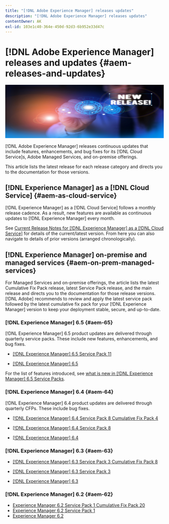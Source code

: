 ```yaml
---
title: "[!DNL Adobe Experience Manager] releases updates"
description: "[!DNL Adobe Experience Manager] releases updates"
contentOwner: AK
exl-id: 103e1c40-364e-450d-92d3-6b952e33d47c
---
```

# [!DNL Adobe Experience Manager] releases and updates {#aem-releases-and-updates}

![[!DNL Experience Manager] new releases](assets/new-aem-releases1.jpeg)

[!DNL Adobe Experience Manager] releases continuous updates that include features, enhancements, and bug fixes for its [!DNL Cloud Service]s, Adobe Managed Services, and on-premise offerings.

This article lists the latest release for each release category and directs you to the documentation for those versions.

## [!DNL Experience Manager] as a [!DNL Cloud Service] {#aem-as-cloud-service}

[!DNL Experience Manager] as a [!DNL Cloud Service] follows a monthly release cadence. As a result, new features are available as continuous updates to [!DNL Experience Manager] every month.

See [Current Release Notes for [!DNL Experience Manager] as a [!DNL Cloud Service]](https://experienceleague.adobe.com/docs/experience-manager-cloud-service/release-notes/release-notes/release-notes-current.html) for details of the current/latest version. From here you can also navigate to details of prior versions (arranged chronologically).

## [!DNL Experience Manager] on-premise and managed services {#aem-on-prem-managed-services}

For Managed Services and on-premise offerings, the article lists the latest Cumulative Fix Pack release, latest Service Pack release, and the main release and directs you to the documentation for those release versions. [!DNL Adobe] recommends to review and apply the latest service pack followed by the latest cumulative fix pack for your [!DNL Experience Manager] version to keep your deployment stable, secure, and up-to-date.

### [!DNL Experience Manager] 6.5 {#aem-65}

[!DNL Experience Manager] 6.5 product updates are delivered through quarterly service packs. These include new features, enhancements, and bug fixes.

* [[!DNL Experience Manager] 6.5 Service Pack 11](https://experienceleague.adobe.com/docs/experience-manager-65/release-notes/service-pack/sp-release-notes.html)

* [[!DNL Experience Manager] 6.5](https://experienceleague.adobe.com/docs/experience-manager-65/release-notes/release-notes.html)

For the list of features introduced, see [what is new in [!DNL Experience Manager] 6.5 Service Packs](https://experienceleague.adobe.com/docs/experience-manager-65/release-notes/service-pack/new-features-latest-service-pack.html).

### [!DNL Experience Manager] 6.4 {#aem-64}

[!DNL Experience Manager] 6.4 product updates are delivered through quarterly CFPs. These include bug fixes.  

* [[!DNL Experience Manager] 6.4 Service Pack 8 Cumulative Fix Pack 4](https://experienceleague.adobe.com/docs/experience-manager-64/release-notes/cfp-release-notes.html)

* [[!DNL Experience Manager] 6.4 Service Pack 8](https://experienceleague.adobe.com/docs/experience-manager-64/release-notes/sp-release-notes.html)

* [[!DNL Experience Manager] 6.4](https://experienceleague.adobe.com/docs/experience-manager-64/release-notes/release-notes.html)

### [!DNL Experience Manager] 6.3 {#aem-63}

* [[!DNL Experience Manager] 6.3 Service Pack 3 Cumulative Fix Pack 8](https://experienceleague.adobe.com/docs/experience-manager-release-information/aem-release-updates/previous-updates/release-notes-aem-6-3-cumulative-fix-pack.html)

* [[!DNL Experience Manager] 6.3 Service Pack 3](https://helpx.adobe.com/experience-manager/6-3/release-notes/sp3-release-notes.html)

* [[!DNL Experience Manager] 6.3](https://helpx.adobe.com/experience-manager/6-3/release-notes.html)

### [!DNL Experience Manager] 6.2 {#aem-62}

<!-- TBD: This content will soon be archived and new links can move to aem-previous-versions.md article. See status in UGP-1894.
-->

* [Experience Manager 6.2 Service Pack 1 Cumulative Fix Pack 20](https://helpx.adobe.com/experience-manager/release-notes--aem-6-2-cumulative-fix-pack.html)
* [Experience Manager 6.2 Service Pack 1](https://helpx.adobe.com/experience-manager/6-2/release-notes/sp1.html)
* [Experience Manager 6.2](https://helpx.adobe.com/experience-manager/6-2/release-notes.html)
